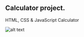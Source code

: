 ## Calculator project.

HTML, CSS & JavaScript Calculator

![alt text](./images/calculator.pngimages)